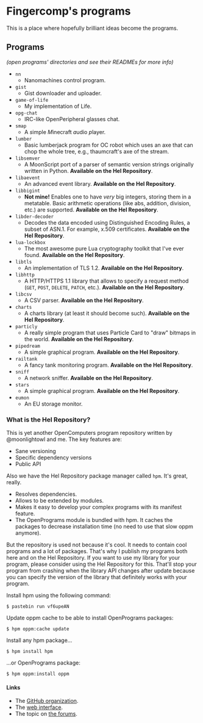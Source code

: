 # Fingercomp's programs
This is a place where hopefully brilliant ideas become the programs.

## Programs
*(open programs' directories and see their READMEs for more info)*
* `nn`
  * Nanomachines control program.
* `gist`
  * Gist downloader and uploader.
* `game-of-life`
  * My implementation of Life.
* `opg-chat`
  * IRC-like OpenPeripheral glasses chat.
* `smap`
  * A *s*imple *M*inecraft *a*udio *p*layer.
* `lumber`
  * Basic lumberjack program for OC robot which uses an axe that can chop the whole tree, e.g., thaumcraft's axe of the stream.
* `libsemver`
  * A MoonScript port of a parser of semantic version strings originally written in Python. **Available on the Hel Repository**.
* `libaevent`
  * An advanced event library. **Available on the Hel Repository**.
* `libbigint`
  * **Not mine!** Enables one to have *very* big integers, storing them in a metatable. Basic arithmetic operations (like abs, addition, division, etc.) are supported. **Available on the Hel Repository**.
* `libder-decoder`
  * Decodes the data encoded using Distinguished Encoding Rules, a subset of ASN.1. For example, x.509 certificates. **Available on the Hel Repository**.
* `lua-lockbox`
  * The most awesome pure Lua cryptography toolkit that I've ever found. **Available on the Hel Repository**.
* `libtls`
  * An implementation of TLS 1.2. **Available on the Hel Repository**.
* `libhttp`
  * A HTTP/HTTPS 1.1 library that allows to specify a request method (`GET`, `POST`, `DELETE`, `PATCH`, etc.). **Available on the Hel Repository**.
* `libcsv`
  * A CSV parser. **Available on the Hel Repository**.
* `charts`
  * A charts library (at least it should become such). **Available on the Hel Repository**.
* `particly`
  * A really simple program that uses Particle Card to "draw" bitmaps in the world. **Available on the Hel Repository**.
* `pipedream`
  * A simple graphical program. **Available on the Hel Repository**.
* `railtank`
  * A fancy tank monitoring program. **Available on the Hel Repository**.
* `sniff`
  * A network sniffer. **Available on the Hel Repository**.
* `stars`
  * A simple graphical program. **Available on the Hel Repository**.
* `eumon`
  * An EU storage monitor.

### What is the Hel Repository?
This is yet another OpenComputers program repository written by @moonlightowl and me. The key features are:
* Sane versioning
* Specific dependency versions
* Public API

Also we have the Hel Repository package manager called `hpm`. It's great, really.
* Resolves dependencies.
* Allows to be extended by modules.
* Makes it easy to develop your complex programs with its manifest feature.
* The OpenPrograms module is bundled with hpm. It caches the packages to decrease installation time (no need to use that slow oppm anymore).

But the repository is used not because it's cool. It needs to contain cool
programs and a lot of packages. That's why I publish my programs both here and
on the Hel Repository. If you want to use my library for your program, please
consider using the Hel Repository for this. That'll stop your program from
crashing when the library API changes after update because you can specify the
version of the library that definitely works with your program.

Install hpm using the following command:

```
$ pastebin run vf6upeAN
```

Update oppm cache to be able to install OpenPrograms packages:

```
$ hpm oppm:cache update
```

Install any hpm package...

```
$ hpm install hpm
```

...or OpenPrograms package:

```
$ hpm oppm:install oppm
```

#### Links
* The [GitHub organization](https://github.com/hel-repo).
* The [web interface](https://hel.fomalhaut.me/).
* The topic on [the forums](https://oc.cil.li/index.php?/topic/1116-hel-repository/).
